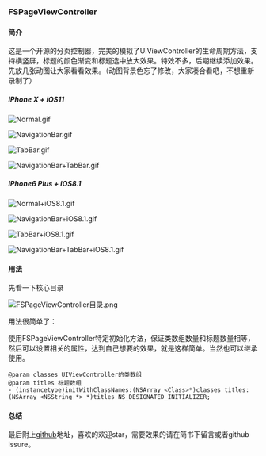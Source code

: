 ### FSPageViewController

#### 简介

这是一个开源的分页控制器，完美的模拟了UIViewController的生命周期方法，支持横竖屏，标题的颜色渐变和标题选中放大效果。特效不多，后期继续添加效果。先放几张动图让大家看看效果。（动图背景色忘了修改，大家凑合看吧，不想重新录制了）

##### iPhone X + iOS11

![Normal.gif](https://github.com/Fly-Sunshine-J/FSPageViewController/gif/Normal.gif)

![NavigationBar.gif](https://github.com/Fly-Sunshine-J/FSPageViewController/gif/NavigationBar.gif)

![TabBar.gif](https://github.com/Fly-Sunshine-J/FSPageViewController/gif/TabBar.gif)

![NavigationBar+TabBar.gif](https://github.com/Fly-Sunshine-J/FSPageViewController/gif/NavigationBar+TabBar.gif)

##### iPhone6 Plus + iOS8.1

![Normal+iOS8.1.gif](https://github.com/Fly-Sunshine-J/FSPageViewController/gif/[Normal+iOS8.1.gif)

![NavigationBar+iOS8.1.gif](https://github.com/Fly-Sunshine-J/FSPageViewController/gif/NavigationBar+iOS8.1.gif)

![TabBar+iOS8.1.gif](https://github.com/Fly-Sunshine-J/FSPageViewController/gif/TabBar+iOS8.1.gif)

![NavigationBar+TabBar+iOS8.1.gif](https://github.com/Fly-Sunshine-J/FSPageViewController/gif/NavigationBar+TabBar+iOS8.1.gif)

#### 用法

先看一下核心目录

![FSPageViewController目录.png](http://upload-images.jianshu.io/upload_images/1771887-8481553796ce1ce9.png?imageMogr2/auto-orient/strip%7CimageView2/2/w/1240)

用法很简单了：

使用FSPageViewController特定初始化方法，保证类数组数量和标题数量相等，然后可以设置相关的属性，达到自己想要的效果，就是这样简单。当然也可以继承使用。

```
@param classes UIViewController的类数组
@param titles 标题数组
- (instancetype)initWithClassNames:(NSArray <Class>*)classes titles:(NSArray <NSString *> *)titles NS_DESIGNATED_INITIALIZER;
```

#### 总结

最后附上[github](https://github.com/Fly-Sunshine-J/FSPageViewController)地址，喜欢的欢迎star，需要效果的请在简书下留言或者github issure。








